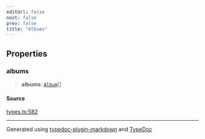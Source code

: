 ```yaml
---
editUrl: false
next: false
prev: false
title: "Albums"
---
```


## Properties

### albums

> **albums**: [`Album`](/api/interfaces/album/)[]

#### Source

[types.ts:582](https://github.com/fostertheweb/spotify-web-sdk/blob/eb6b780/src/types.ts#L582)

***

Generated using [typedoc-plugin-markdown](https://www.npmjs.com/package/typedoc-plugin-markdown) and [TypeDoc](https://typedoc.org/)

